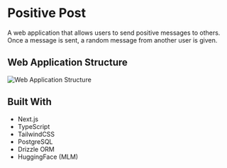 # Positive Post
A web application that allows users to send positive messages to others. Once a message is sent, a random message from another user is given.

## Web Application Structure
![Web Application Structure](https://i.ibb.co/DzkdPw8/Positive-Post-Structure.png)

## Built With
* Next.js
* TypeScript
* TailwindCSS
* PostgreSQL
* Drizzle ORM
* HuggingFace (MLM)